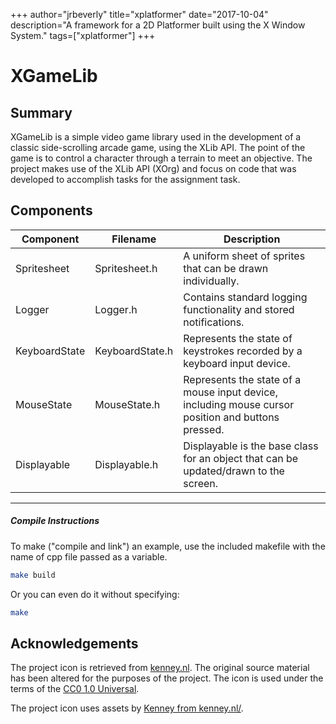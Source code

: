 +++
author="jrbeverly"
title="xplatformer"
date="2017-10-04"
description="A framework for a 2D Platformer built using the X Window System."
tags=["xplatformer"]
+++
# XGameLib

## Summary

XGameLib is a simple video game library used in the development of a classic side-scrolling arcade game, using the XLib API. The point of the game is to control a character through a terrain to meet an objective. The project makes use of the XLib API (XOrg) and focus on code that was developed to accomplish tasks for the assignment task.

## Components

|**Component**|**Filename**| **Description**|
|---|---|---|
| Spritesheet| Spritesheet.h | A uniform sheet of sprites that can be drawn individually. |
| Logger | Logger.h | Contains standard logging functionality and stored notifications. |
| KeyboardState | KeyboardState.h | Represents the state of keystrokes recorded by a keyboard input device. |
| MouseState | MouseState.h | Represents the state of a mouse input device, including mouse cursor position and buttons pressed. |
| Displayable | Displayable.h | Displayable is the base class for an object that can be updated/drawn to the screen. |

---

##### Compile Instructions

To make ("compile and link") an example, use the included makefile with
the name of cpp file passed as a variable.

```bash
make build
```

Or you can even do it without specifying:

```bash
make
```

## Acknowledgements

The project icon is retrieved from [kenney.nl](docs/icon/icon.json). The original source material has been altered for the purposes of the project. The icon is used under the terms of the [CC0 1.0 Universal](https://creativecommons.org/publicdomain/zero/1.0/).

The project icon uses assets by [Kenney from kenney.nl/](http://kenney.nl/assets/platformer-art-deluxe).